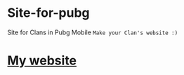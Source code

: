 # Site-for-pubg
Site for Clans in Pubg Mobile
``Make your Clan's website :)``
<h1><a href="https://kamronbekbakberganov.netlify.app/">My website</a></h1>
